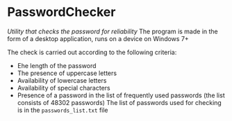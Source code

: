 # PasswordChecker
*Utility that checks the password for reliability*
The program is made in the form of a desktop application, runs on a device on Windows 7+

The check is carried out according to the following criteria:
- Еhe length of the password
- The presence of uppercase letters
- Availability of lowercase letters
- Availability of special characters
- Presence of a password in the list of frequently used passwords (the list consists of 48302 passwords)
The list of passwords used for checking is in the `passwords_list.txt` file
